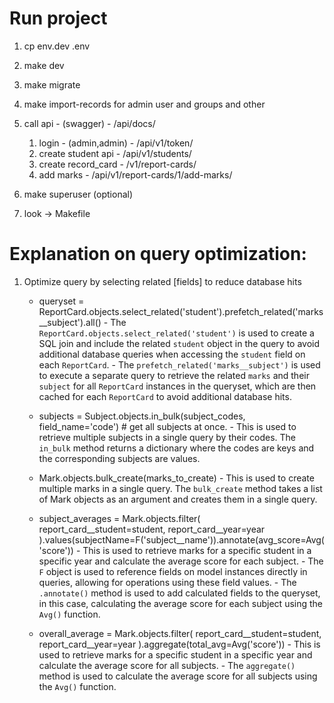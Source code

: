 # Run project
1. cp env.dev .env
2. make dev 
3. make migrate
4. make import-records for admin user and groups and other
5. call api - (swagger) - /api/docs/
    1. login - (admin,admin) - /api/v1/token/
    2. create student api - /api/v1/students/
    3. create record_card - /v1/report-cards/
    4. add marks - /api/v1/report-cards/1/add-marks/
6. make superuser (optional)

7. look -> Makefile

# Explanation on query optimization:

1. Optimize query by selecting related [fields] to reduce database hits
    - queryset = ReportCard.objects.select_related('student').prefetch_related('marks__subject').all()
            - The `ReportCard.objects.select_related('student')` is used to create a SQL join and include the related `student` object in the query to avoid additional database    queries when accessing the `student` field on each `ReportCard`.
            - The `prefetch_related('marks__subject')` is used to execute a separate query to retrieve the related `marks` and their `subject` for all `ReportCard` instances in the queryset, which are then cached for each `ReportCard` to avoid additional database hits.

    - subjects = Subject.objects.in_bulk(subject_codes, field_name='code') # get all subjects at once.
            - This is used to retrieve multiple subjects in a single query by their codes. The `in_bulk` method returns a dictionary where the codes are keys and the corresponding subjects are values.

    - Mark.objects.bulk_create(marks_to_create)
            - This is used to create multiple marks in a single query. The `bulk_create` method takes a list of Mark objects as an argument and creates them in a single query.

    - subject_averages = Mark.objects.filter(
            report_card__student=student,
            report_card__year=year
        ).values(subjectName=F('subject__name')).annotate(avg_score=Avg('score'))
            - This is used to retrieve marks for a specific student in a specific year and calculate the average score for each subject.
            - The `F` object is used to reference fields on model instances directly in queries, allowing for operations using these field values.
            - The `.annotate()` method is used to add calculated fields to the queryset, in this case, calculating the average score for each subject using the `Avg()` function.
            
    - overall_average = Mark.objects.filter(
            report_card__student=student,
            report_card__year=year
        ).aggregate(total_avg=Avg('score'))
            - This is used to retrieve marks for a specific student in a specific year and calculate the average score for all subjects.
            - The `aggregate()` method is used to calculate the average score for all subjects using the `Avg()` function.